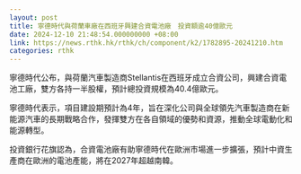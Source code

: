 ```yaml
---
layout: post
title: 寧德時代與荷蘭車廠在西班牙興建合資電池廠　投資額逾40億歐元
date: 2024-12-10 21:48:54.000000000 +08:00
link: https://news.rthk.hk/rthk/ch/component/k2/1782895-20241210.htm
categories: rthk
---
```


寧德時代公布，與荷蘭汽車製造商Stellantis在西班牙成立合資公司，興建合資電池工廠，雙方各持一半股權，預計總投資規模為40.4億歐元。

寧德時代表示，項目建設期預計為4年，旨在深化公司與全球領先汽車製造商在新能源汽車的長期戰略合作，發揮雙方在各自領域的優勢和資源，推動全球電動化和能源轉型。

投資銀行花旗認為，合資電池廠有助寧德時代在歐洲市場進一步擴張，預計中資生產商在歐洲的電池產能，將在2027年超越南韓。
